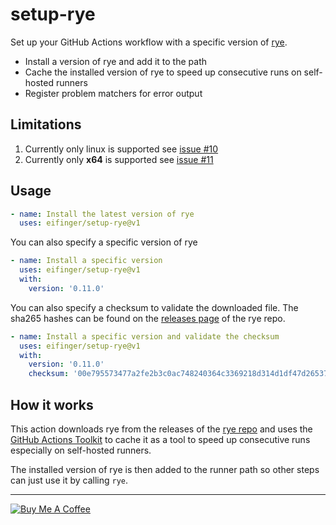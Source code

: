 # setup-rye

Set up your GitHub Actions workflow with a specific version of [rye](https://rye-up.com/).

* Install a version of rye and add it to the path
* Cache the installed version of rye to speed up consecutive runs on self-hosted runners
* Register problem matchers for error output

## Limitations

1. Currently only linux is supported see [issue #10](https://github.com/eifinger/setup-rye/issues/10)
1. Currently only **x64** is supported see [issue #11](https://github.com/eifinger/setup-rye/issues/11)

## Usage

```yaml
- name: Install the latest version of rye
  uses: eifinger/setup-rye@v1
```

You can also specify a specific version of rye

```yaml
- name: Install a specific version
  uses: eifinger/setup-rye@v1
  with:
    version: '0.11.0'
```

You can also specify a checksum to validate the downloaded file.
The sha265 hashes can be found on the [releases page](https://github.com/mitsuhiko/rye/releases)
of the rye repo.

```yaml
- name: Install a specific version and validate the checksum
  uses: eifinger/setup-rye@v1
  with:
    version: '0.11.0'
    checksum: '00e795573477a2fe2b3c0ac748240364c3369218d314d1df47d2653764e9bfb1'
```

## How it works

This action downloads rye from the releases of the [rye repo](https://github.com/mitsuhiko/rye) and uses the [GitHub Actions Toolkit](https://github.com/actions/toolkit) to cache it as a tool to speed up consecutive runs especially on self-hosted runners.

The installed version of rye is then added to the runner path so other steps can just use it by calling `rye`.

---

<a href="https://www.buymeacoffee.com/eifinger" target="_blank"><img src="https://www.buymeacoffee.com/assets/img/custom_images/black_img.png" alt="Buy Me A Coffee" style="height: auto !important;width: auto !important;" ></a><br>
